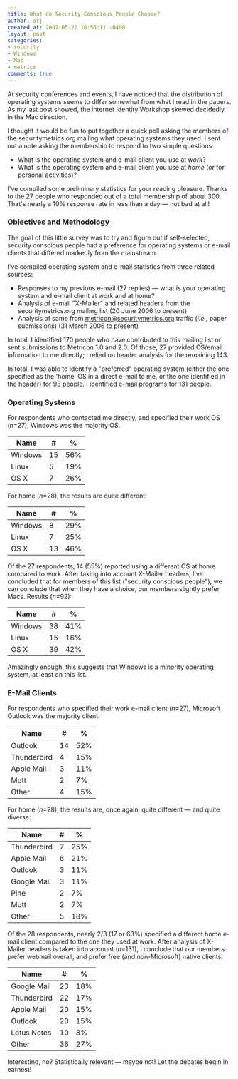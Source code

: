 ```yaml
---
title: What do Security-Conscious People Choose?
author: arj
created_at: 2007-05-22 16:56:11 -0400
layout: post
categories: 
- security
- Windows
- Mac
- metrics
comments: true
---
```


At security conferences and events, I have noticed that the distribution of operating systems seems to differ somewhat from what I read in the papers. As my last post showed, the Internet Identity Workshop skewed decidedly in the Mac direction. 

I thought it would be fun to put together a quick poll asking the members of the securitymetrics.org mailing what operating systems they used. I sent out a note asking the membership to respond to two simple questions:

<!--more-->

* What is the operating system and e-mail client you use at _work_?
* What is the operating system and e-mail client you use at _home_ (or for personal activities)?

I've compiled some preliminary statistics for your reading pleasure. Thanks to the 27 people who responded out of a total membership of about 300. That's nearly a 10% response rate in less than a day — not bad at all!

### Objectives and Methodology
The goal of this little survey was to try and figure out if self-selected, security conscious people had a preference for operating systems or e-mail clients that differed markedly from the  mainstream.

I've compiled operating system and e-mail statistics from three related sources:

* Responses to my previous e-mail (27 replies) — what is your operating system and e-mail client at work and at home?
* Analysis of e-mail "X-Mailer" and related headers from the securitymetrics.org mailing list (20 June 2006 to present)
* Analysis of same from metricon@securitymetrics.org traffic (_i.e._, paper submissions) (31 March 2006 to present)

In total, I identified 170 people who have contributed to this mailing list or sent submissions to Metricon 1.0 and 2.0. Of those, 27 provided OS/email information to me directly; I relied on header analysis for the remaining 143.

In total, I was able to identify a "preferred" operating system (either the one specified as the 'home' OS in a direct e-mail to me, or the one identified in the header) for 93 people. I identified e-mail programs for 131 people.

### Operating Systems
For respondents who contacted me directly, and specified their work OS (_n_=27), Windows was the majority OS.
<table class="table table-striped"><thead><tr><th>Name</th><th>#</th><th>%</th></tr></thead>
<tr><td>Windows</td><td>15</td><td>56%</td></tr>
<tr><td>Linux</td><td>5</td><td>19%</td></tr>
<tr><td>OS X</td><td>7</td><td>26%</td></tr>
</table>

For home (_n_=28), the results are quite different:
<table class="table table-striped"><thead><tr><th>Name</th><th>#</th><th>%</th></tr></thead>
<tr><td>Windows</td><td>8</td><td>29%</td></tr>
<tr><td>Linux</td><td>7</td><td>25%</td></tr>
<tr><td>OS X</td><td>13</td><td>46%</td></tr>
</table>

Of the 27 respondents, 14 (55%) reported using a different OS at home compared to work. After taking into account X-Mailer headers, I've concluded that for members of this list ("security conscious people"), we can conclude that when they have a choice, our members slightly prefer Macs. Results (_n_=92):
<table class="table table-striped"><thead><tr><th>Name</th><th>#</th><th>%</th></tr></thead>
<tr><td>Windows</td><td>38</td><td>41%</td></tr>
<tr><td>Linux</td><td>15</td><td>16%</td></tr>
<tr><td>OS X</td><td>39</td><td>42%</td></tr>
</table>

Amazingly enough, this suggests that Windows is a minority operating system, at least on this list. 

### E-Mail Clients
For respondents who specified their work e-mail client (_n_=27), Microsoft Outlook was the majority client.
<table class="table table-striped"><thead><tr><th>Name</th><th>#</th><th>%</th></tr></thead>
<tr><td>Outlook</td><td>14</td><td>52%</td></tr>
<tr><td>Thunderbird</td><td>4</td><td>15%</td></tr>
<tr><td>Apple Mail</td><td>3</td><td>11%</td></tr>
<tr><td>Mutt</td><td>2</td><td>7%</td></tr>
<tr><td>Other</td><td>4</td><td>15%</td></tr>
</table>

For home (_n_=28), the results are, once again, quite different — and quite diverse:
<table class="table table-striped"><thead><tr><th>Name</th><th>#</th><th>%</th></tr></thead>
<tr><td>Thunderbird</td><td>7</td><td>25%</td></tr>
<tr><td>Apple Mail</td><td>6</td><td>21%</td></tr>
<tr><td>Outlook</td><td>3</td><td>11%</td></tr>
<tr><td>Google Mail</td><td>3</td><td>11%</td></tr>
<tr><td>Pine</td><td>2</td><td>7%</td></tr>
<tr><td>Mutt</td><td>2</td><td>7%</td></tr>
<tr><td>Other</td><td>5</td><td>18%</td></tr>
</table>

Of the 28 respondents, nearly 2/3 (17 or 63%) specified a different home e-mail client compared to the one they used at work. After analysis of X-Mailer headers is taken into account (_n_=131), I conclude that our members prefer webmail overall, and prefer free (and non-Microsoft) native clients.
<table class="table table-striped"><thead><tr><th>Name</th><th>#</th><th>%</th></tr></thead>
<tr><td>Google Mail</td><td>23</td><td>18%</td></tr>
<tr><td>Thunderbird</td><td>22</td><td>17%</td></tr>
<tr><td>Apple Mail</td><td>20</td><td>15%</td></tr>
<tr><td>Outlook</td><td>20</td><td>15%</td></tr>
<tr><td>Lotus Notes</td><td>10</td><td>8%</td></tr>
<tr><td>Other</td><td>36</td><td>27%</td></tr>
</table>

Interesting, no? Statistically relevant — maybe not! Let the debates begin in earnest!
